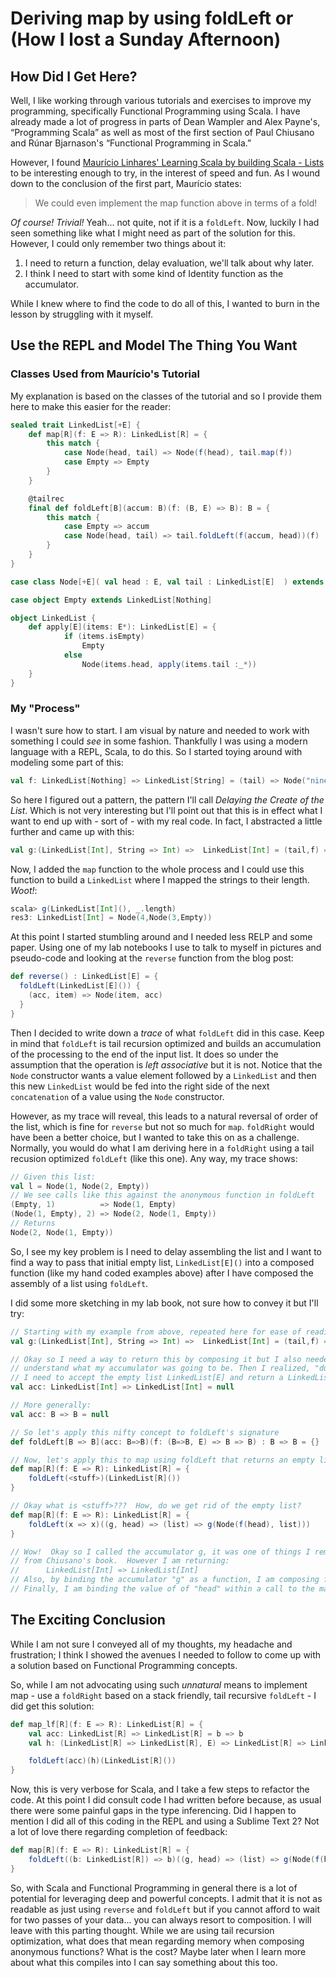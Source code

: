 # Deriving map by using foldLeft or (How I lost a Sunday Afternoon)
## How Did I Get Here?
Well, I like working through various tutorials and exercises to improve my programming, specifically Functional Programming using Scala.  I have already made a lot of progress in parts of Dean Wampler and Alex Payne's, “Programming Scala” as well as most of the first section of Paul Chiusano and Rúnar Bjarnason's “Functional Programming in Scala.”

However, I found [Maurício Linhares' Learning Scala by building Scala - Lists](http://mauricio.github.io/2013/11/25/learning-scala-by-building-scala-lists.html) to be interesting enough to try, in the interest of speed and fun.  As I wound down to the conclusion of the first part, Maurício states:

>We could even implement the map function above in terms of a fold!

*Of course! Trivial!* Yeah... not quite, not if it is a `foldLeft`. Now, luckily I had seen something like what I might need as part of the solution for this.  However, I could only remember two things about it:
1. I need to return a function, delay evaluation, we'll talk about why later.
2. I think I need to start with some kind of Identity function as the accumulator.

While I knew where to find the code to do all of this, I wanted to burn in the lesson by struggling with it myself.

## Use the REPL and Model The Thing You Want
### Classes Used from Maurício's Tutorial
My explanation is based on the classes of the tutorial and so I provide them here to make this easier for the reader:

```scala
sealed trait LinkedList[+E] {
    def map[R](f: E => R): LinkedList[R] = {
        this match {
            case Node(head, tail) => Node(f(head), tail.map(f)) 
            case Empty => Empty
        }
    }

    @tailrec
    final def foldLeft[B](accum: B)(f: (B, E) => B): B = { 
        this match {
            case Empty => accum
            case Node(head, tail) => tail.foldLeft(f(accum, head))(f)
        }
    }
}

case class Node[+E]( val head : E, val tail : LinkedList[E]  ) extends LinkedList[E]

case object Empty extends LinkedList[Nothing]

object LinkedList {
    def apply[E](items: E*): LinkedList[E] = {
            if (items.isEmpty)
                Empty
            else
                Node(items.head, apply(items.tail :_*))
    }
}
```
### My "Process"
I wasn't sure how to start.  I am visual by nature and needed to work with something I could *see* in some fashion.  Thankfully I was using a modern language with a REPL, Scala, to do this.  So I started toying around with modeling some part of this:

```scala
val f: LinkedList[Nothing] => LinkedList[String] = (tail) => Node("nine", Node("ten", tail))
```
So here I figured out a pattern, the pattern I'll call *Delaying the Create of the List*.  Which is not very interesting but I'll point out that this is in effect what I want to end up with - sort of - with my real code.  In fact, I abstracted a little further and came up with this:

```scala
val g:(LinkedList[Int], String => Int) =>  LinkedList[Int] = (tail,f) => Node(f("Nine"), Node(f("ten"), tail))
```
Now, I added the `map` function to the whole process and I could use this function to build a `LinkedList` where I mapped the strings to their length.  *Woot!*:

```scala
scala> g(LinkedList[Int](), _.length)
res3: LinkedList[Int] = Node(4,Node(3,Empty))
```
At this point I started stumbling around and I needed less RELP and some paper. Using one of my lab notebooks I use to talk to myself in pictures and pseudo-code and looking at the `reverse` function from the blog post:

```scala
def reverse() : LinkedList[E] = {
  foldLeft(LinkedList[E]()) {
    (acc, item) => Node(item, acc)
  }
}
```
Then I decided to write down a *trace* of what `foldLeft` did in this case.  Keep in mind that `foldLeft` is tail recursion optimized and builds an accumulation of the processing to the end of the input list.  It does so under the assumption that the operation is *left associative* but it is not.  Notice that the `Node`  constructor wants a value element followed by a `LinkedList` and then this new `LinkedList` would be fed into the right side of the next `concatenation` of a value using the `Node` constructor.   

However, as my trace will reveal, this leads to a natural reversal of order of the list, which is fine for `reverse` but not so much for `map`.  `foldRight` would have been a better choice, but I wanted to take this on as a challenge.  Normally, you would do what I am deriving here in a `foldRight` using a tail recusion optimized `foldLeft` (like this one).  Any way, my trace shows:

```scala
// Given this list:
val l = Node(1, Node(2, Empty))
// We see calls like this against the anonymous function in foldLeft
(Empty, 1)          => Node(1, Empty)
(Node(1, Empty), 2) => Node(2, Node(1, Empty))
// Returns
Node(2, Node(1, Empty))
```
So, I see my key problem is I need to delay assembling the list and I want to find a way to pass that initial empty list, `LinkedList[E]()` into a composed function (like my hand coded examples above) after I have composed the assembly of a list using `foldLeft`.

I did some more sketching in my lab book, not sure how to convey it but I'll try:
```scala
// Starting with my example from above, repeated here for ease of reading:
val g:(LinkedList[Int], String => Int) =>  LinkedList[Int] = (tail,f) => Node(f("Nine"), Node(f("ten"), tail))

// Okay so I need a way to return this by composing it but I also needed tp
// understand what my accumulator was going to be. Then I realized, "duh"
// I need to accept the empty list LinkedList[E] and return a LinkedList[E]:
val acc: LinkedList[Int] => LinkedList[Int] = null

// More generally:
val acc: B => B = null

// So let's apply this nifty concept to foldLeft's signature
def foldLeft[B => B](acc: B=>B)(f: (B=>B, E) => B => B) : B => B = {}

// Now, let's apply this to map using foldLeft that returns an empty list...
def map[R](f: E => R): LinkedList[R] = {
    foldLeft(<stuff>)(LinkedList[R]())
}

// Okay what is <stuff>???  How, do we get rid of the empty list?  
def map[R](f: E => R): LinkedList[R] = {
    foldLeft(x => x)((g, head) => (list) => g(Node(f(head), list)))
}

// Wow!  Okay so I called the accumulator g, it was one of things I remembered
// from Chiusano's book.  However I am returning: 
//      LinkedList[Int] => LinkedList[Int]
// Also, by binding the accumulator "g" as a function, I am composing functions.
// Finally, I am binding the value of of "head" within a call to the mapper.  
```
## The Exciting Conclusion
While I am not sure I conveyed all of my thoughts, my headache and frustration; I think I showed the avenues I needed to follow to come up with a solution based on Functional Programming concepts.

So, while I am not advocating using such *unnatural* means to implement map - use a `foldRight` based on a stack friendly, tail recursive `foldLeft` - I did get this solution:

```scala
def map_lf[R](f: E => R): LinkedList[R] = {
    val acc: LinkedList[R] => LinkedList[R] = b => b
    val h: (LinkedList[R] => LinkedList[R], E) => LinkedList[R] => LinkedList[R] = (g, head) => (list) => g(Node(f(head), list))

    foldLeft(acc)(h)(LinkedList[R]())
}
```
Now, this is very verbose for Scala, and I take a few steps to refactor the code.  At this point I did consult code I had written before because, as usual there were some painful gaps in the type inferencing.  Did I happen to mention I did all of this coding in the REPL and using a Sublime Text 2?  Not a lot of love there regarding completion of feedback:

```scala
def map[R](f: E => R): LinkedList[R] = {
    foldLeft((b: LinkedList[R]) => b)((g, head) => (list) => g(Node(f(head), list)))(LinkedList[R]())
}
```
So, with Scala and Functional Programming in general there is a lot of potential for leveraging deep and powerful concepts.  I admit that it is not as readable as just using `reverse` and `foldLeft` but if you cannot afford to wait for two passes of your data... you can always resort to composition.  I will leave with this parting thought.  While we are using tail recursion optimization, what does that mean regarding memory when composing anonymous functions?  What is the cost?  Maybe later when I learn more about what this compiles into I can say something about this too.